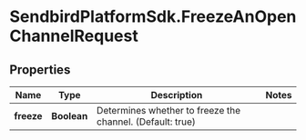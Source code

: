 # SendbirdPlatformSdk.FreezeAnOpenChannelRequest

## Properties

Name | Type | Description | Notes
------------ | ------------- | ------------- | -------------
**freeze** | **Boolean** | Determines whether to freeze the channel. (Default: true) | 


